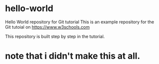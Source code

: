 # hello-world
Hello World repository for Git tutorial
This is an example repository for the Git tutoial on https://www.w3schools.com

This repository is built step by step in the tutorial.

# note that i didn't make this at all.